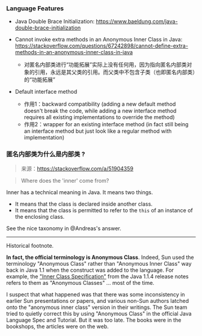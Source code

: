### Language Features

* Java Double Brace Initialization: https://www.baeldung.com/java-double-brace-initialization

* Cannot invoke extra methods in an Anonymous Inner Class in Java: https://stackoverflow.com/questions/67242898/cannot-define-extra-methods-in-an-anonymous-inner-class-in-java
  
  * 对匿名内部类进行“功能拓展”实际上没有任何用，因为指向匿名内部类对象的引用，永远是其父类的引用。而父类中不包含子类（也即匿名内部类）的“功能拓展”
  
* Default interface method
  * 作用1：backward compatibility (adding a new default method doesn't break the code, while adding a new interface method requires all existing implementations to override the method) 
  * 作用2：wrapper for an existing interface method (in fact still being an interface method but just look like a regular method with implementation)



### 匿名内部类为什么是内部类 ?

> 来源：https://stackoverflow.com/a/51904359



> Where does the 'inner' come from?

Inner has a technical meaning in Java. It means two things.

- It means that the class is declared inside another class.
- It means that the class is permitted to refer to the `this` of an instance of the enclosing class.

See the nice taxonomy in @Andreas's answer.

------

Historical footnote.

**In fact, the official terminology is Anonymous Class**. Indeed, Sun used the terminology "Anonymous Class" rather than "Anonymous Inner Class" way back in Java 1.1 when the construct was added to the language. For example, the ["Inner Class Specification"](http://www.cs.ukzn.ac.za/~hughm/java/jdk1.1.4/docs/guide/innerclasses/spec/innerclasses.doc1.html#19641) from the Java 1.1.4 release notes refers to them as "Anonymous Classes" ... most of the time.

I suspect that what happened was that there was some inconsistency in earlier Sun presentations or papers, and various non-Sun authors latched onto the "anonymous inner class" version in their writings. The Sun team tried to quietly correct this by using "Anonymous Class" in the official Java Language Spec and Tutorial. But it was too late. The books were in the bookshops, the articles were on the web.

